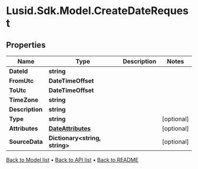 # Lusid.Sdk.Model.CreateDateRequest

## Properties

Name | Type | Description | Notes
------------ | ------------- | ------------- | -------------
**DateId** | **string** |  | 
**FromUtc** | **DateTimeOffset** |  | 
**ToUtc** | **DateTimeOffset** |  | 
**TimeZone** | **string** |  | 
**Description** | **string** |  | 
**Type** | **string** |  | [optional] 
**Attributes** | [**DateAttributes**](DateAttributes.md) |  | [optional] 
**SourceData** | **Dictionary&lt;string, string&gt;** |  | [optional] 

[Back to Model list](../README.md#documentation-for-models) &#8226; [Back to API list](../README.md#documentation-for-api-endpoints) &#8226; [Back to README](../README.md)

